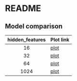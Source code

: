 # README

## Model comparison

| hidden_features | Plot link                 |
|:---------------:|---------------------------|
|       16        | [plot](plot/fea_16.pdf)   |
|       32        | [plot](plot/fea_32.pdf)   |
|       64        | [plot](plot/fea_64.pdf)   |
|      1024       | [plot](plot/fea_1024.pdf) |
